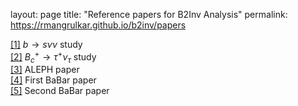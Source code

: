 layout: page
title: "Reference papers for B2Inv Analysis"
permalink: https://rmangrulkar.github.io/b2inv/papers

[[1]](https://arxiv.org/abs/2309.11353) $b\to s\nu\nu$ study\
[[2]](https://link.springer.com/10.1007/JHEP12(2021)133) $B_c^+ \to \tau^+\nu_\tau$ study\
[[3]](http://arxiv.org/abs/2310.13043) ALEPH paper\
[[4]](http://arxiv.org/abs/hep-ex/0405071) First BaBar paper\
[[5]](http://arxiv.org/abs/1206.2543) Second BaBar paper
